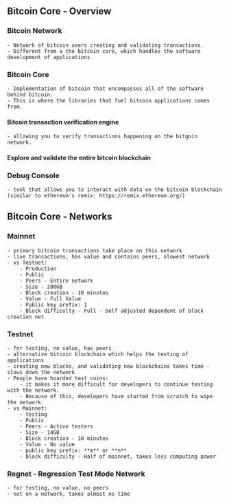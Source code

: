 ## Bitcoin Core - Overview

### Bitcoin Network
	- Network of bitcoin users creating and validating transactions.
	- Different from a the bitcoin core, which handles the software development of applications

### Bitcoin Core 
	- Implementation of bitcoin that encompasses all of the software behind bitcoin.
	- This is where the libraries that fuel bitcoin applications comes from.

#### Bitcoin transaction verification engine
	- allowing you to verify transactions happening on the bitgoin network.

#### Explore and validate the entire bitcoin blockchain

### Debug Console
	- tool that allows you to interact with data on the bitcoin blockchain (similar to ethereum's remix: https://remix.ethereum.org/)

## Bitcoin Core - Networks

### Mainnet
	- primary bitcoin transactions take place on this network
	- live transactions, has value and contains peers, slowest network
	- vs Testnet:
		- Production
		- Public
		- Peers - Entire network
		- Size - 200GB
		- Block creation - 10 minutes
		- Value - Full Value
		- Public key prefix: 1
		- Block difficulty - Full - Self adjusted dependent of block creation net

### Testnet
	- for testing, no value, has peers
	- alternative bitcoin blockchain which helps the testing of applications
	- creating new blocks, and validating new blockchains takes time - slows down the network
	- People have hoarded test coins:
		- it makes it more difficult for developers to continue testing with the network.
		- Because of this, developers have started from scratch to wipe the network 
	- vs Mainnet:
		- testing
		- Public
		- Peers - Active testers
		- Size - 14GB
		- Block creation - 10 minutes
		- Value - No value
		- public key prefix: **m** or **n**
		- block difficulty - Half of mainnet, takes less computing power

### Regnet - Regression Test Mode Network
	- for testing, no value, no peers
	- not on a network, takes almost no time